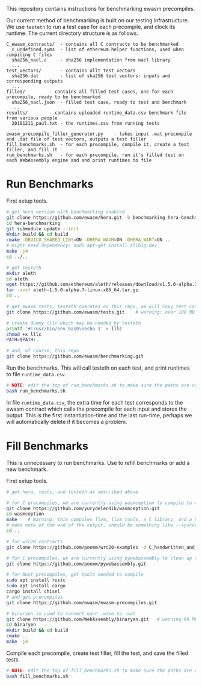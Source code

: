
This repository contains instructions for benchmarking ewasm precompiles.

Our current method of benchmarking is built on our testing infrastructure. We use `testeth` to run a test case for each precompile, and clock its runtime. The current directory structure is as follows.

```
C_ewasm_contracts/	- contains all C contracts to be benchmarked
  c_undefined.syms	- list of ethereum helper functions, used when compiling C files
  sha256_nacl.c		- sha256 implementation from nacl library
  ...
test_vectors/		- contains allt test vectors
  sha256.dat		- list of sha256 test vectors: inputs and corresponding outputs
  ...
filled/			- contains all filled test cases, one for each precompile, ready to be benchmarked
  sha256_nacl.json	- filled test case, ready to test and benchmark
  ...
results/		- contains uploaded runtime_data.csv benchmark file from various people
  20181211_paul.txt	- the runtimes.csv from running tests
  ...
ewasm_precompile_filler_generator.py	- takes input .wat precompile and .dat file of test vectors, outputs a test filler
fill_benchmarks.sh  - for each precompile, compile it, create a test filler, and fill it
run_benchmarks.sh   - for each precompile, run it's filled test on each WebAssembly engine and and print runtimes to file
```




# Run Benchmarks

First setup tools.

```sh
# get hera version with benchmarking enabled
git clone https://github.com/ewasm/hera.git -b benchmarking hera-benchmarking
cd hera-benchmarking
git submodule update --init
mkdir build && cd build
cmake -DBUILD_SHARED_LIBS=ON -DHERA_WAVM=ON -DHERA_WABT=ON ..
# might need dependency: sudo apt-get install zlib1g-dev
make -j4
cd ../..

# get testeth
mkdir aleth
cd aleth
wget https://github.com/ethereum/aleth/releases/download/v1.5.0-alpha.7/aleth-1.5.0-alpha.7-linux-x86_64.tar.gz
tar -xvzf aleth-1.5.0-alpha.7-linux-x86_64.tar.gz
cd ..

# get ewasm tests, testeth operates on this repo, we will copy test cases into here for benchmarking
git clone https://github.com/ewasm/tests.git	# warning: over 100 MB

# create dummy lllc which may be needed by testeth
printf '#!/usr/bin/env bash\necho 1' > lllc
chmod +x lllc
PATH=$PATH:.

# and, of course, this repo
git clone https://github.com/ewasm/benchmarking.git
```

Run the benchmarks. This will call testeth on each test, and print runtimes to file `runtime_data.csv`.

```sh
# NOTE: edit the top of run_benchmarks.sh to make sure the paths are correct
bash run_benchmarks.sh
```

In file `runtime_data.csv`, the extra time for each test corresponds to the ewasm contract which calls the precompile for each input and stores the output. This is the first instantiation-time and the last run-time, perhaps we will automatically delete if it becomes a problem.







# Fill Benchmarks

This is unnecessary to run benchmarks. Use to refill benchmarks or add a new benchmark.

First setup tools.

```sh
# get hera, tests, and testeth as described above

# for C precompiles, we are currently using wasmception to compile to wasm
git clone https://github.com/yurydelendik/wasmception.git
cd wasmception
make	# Warning: this compiles llvm, llvm tools, a C library, and a C++ library. Requires lots of internet bandwidth, RAM, disk-space, and one hour compiling on a mid-level laptop.
# make note of the end of the output, should be something like --sysroot=/home/user/repos/benchmarking/wasmception/sysroot
cd ..

# for wrc20 contracts
git clone https://github.com/poemm/wrc20-examples -b C_handwritten_and_tester

# for C precompiles, we are currently using pywebassembly to clean up the wasm
git clone https://github.com/poemm/pywebassembly.git

# for Rust precompiles, get tools needed to compile
sudo apt install rustc
sudo apt install cargo
cargo install chisel
# and get precompiles
git clone https://github.com/ewasm/ewasm-precompiles.git

# binaryen is used to convert each .wasm to .wat
git clone https://github.com/WebAssembly/binaryen.git	# warning 90 MB, can also download precompiled binaries which are 15 MB
cd binaryen
mkdir build && cd build
cmake ..
make -j4
```

Compile each precompile, create test filler, fill the test, and save the filled tests.

```sh
# NOTE: edit the top of fill_benchmarks.sh to make sure the paths are correct
bash fill_benchmarks.sh
```

